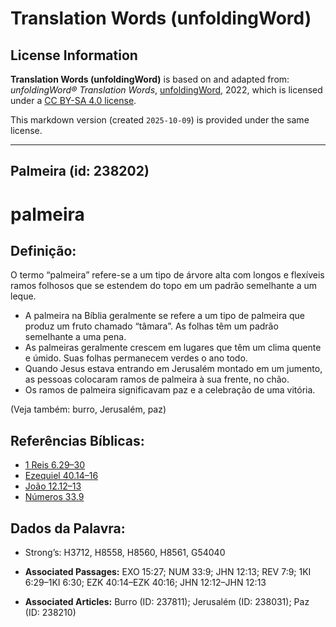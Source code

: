 # Translation Words (unfoldingWord)

## License Information

**Translation Words (unfoldingWord)** is based on and adapted from: _unfoldingWord® Translation Words_, [unfoldingWord](https://unfoldingword.org/utw), 2022, which is licensed under a [CC BY-SA 4.0 license](https://creativecommons.org/licenses/by-sa/4.0/legalcode.en).

This markdown version (created `2025-10-09`) is provided under the same license.



--------------------------------

## Palmeira (id: 238202)

palmeira
========

Definição:
----------

O termo “palmeira” refere\-se a um tipo de árvore alta com longos e flexíveis ramos folhosos que se estendem do topo em um padrão semelhante a um leque.

* A palmeira na Bíblia geralmente se refere a um tipo de palmeira que produz um fruto chamado “tâmara”. As folhas têm um padrão semelhante a uma pena.
* As palmeiras geralmente crescem em lugares que têm um clima quente e úmido. Suas folhas permanecem verdes o ano todo.
* Quando Jesus estava entrando em Jerusalém montado em um jumento, as pessoas colocaram ramos de palmeira à sua frente, no chão.
* Os ramos de palmeira significavam paz e a celebração de uma vitória.

(Veja também: burro, Jerusalém, paz)

Referências Bíblicas:
---------------------

* [1 Reis 6\.29–30](https://ref.ly/1Kgs6:29-1Kgs6:30)
* [Ezequiel 40\.14–16](https://ref.ly/Ezek40:14-Ezek40:16)
* [João 12\.12–13](https://ref.ly/John12:12-John12:13)
* [Números 33\.9](https://ref.ly/Num33:9)

Dados da Palavra:
-----------------

* Strong’s: H3712, H8558, H8560, H8561, G54040

* **Associated Passages:** EXO 15:27; NUM 33:9; JHN 12:13; REV 7:9; 1KI 6:29–1KI 6:30; EZK 40:14–EZK 40:16; JHN 12:12–JHN 12:13
* **Associated Articles:** Burro (ID: 237811); Jerusalém (ID: 238031); Paz (ID: 238210)

